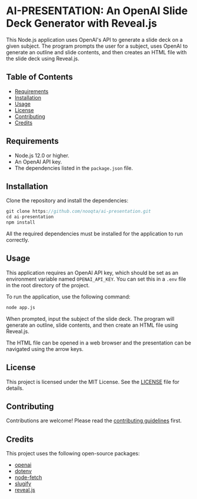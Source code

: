 
# AI-PRESENTATION: An OpenAI Slide Deck Generator with Reveal.js

This Node.js application uses OpenAI's API to generate a slide deck on a given subject. The program prompts the user for a subject, uses OpenAI to generate an outline and slide contents, and then creates an HTML file with the slide deck using Reveal.js.

## Table of Contents

-   [Requirements](#requirements)
-   [Installation](#installation)
-   [Usage](#usage)
-   [License](#license)
-   [Contributing](#contributing)
-   [Credits](#credits)

## Requirements

-   Node.js 12.0 or higher.
-   An OpenAI API key.
-   The dependencies listed in the `package.json` file.

## Installation

Clone the repository and install the dependencies:

```js
git clone https://github.com/nooqta/ai-presentation.git
cd ai-presentation
npm install
``` 

All the required dependencies must be installed for the application to run correctly.

## Usage

This application requires an OpenAI API key, which should be set as an environment variable named `OPENAI_API_KEY`. You can set this in a `.env` file in the root directory of the project.

To run the application, use the following command:


```sh
node app.js
``` 

When prompted, input the subject of the slide deck. The program will generate an outline, slide contents, and then create an HTML file using Reveal.js.

The HTML file can be opened in a web browser and the presentation can be navigated using the arrow keys.

## License

This project is licensed under the MIT License. See the [LICENSE](LICENSE) file for details.

## Contributing

Contributions are welcome! Please read the [contributing guidelines](CONTRIBUTING.md) first.

## Credits

This project uses the following open-source packages:

-   [openai](https://www.npmjs.com/package/openai)
-   [dotenv](https://www.npmjs.com/package/dotenv)
-   [node-fetch](https://www.npmjs.com/package/node-fetch)
-   [slugify](https://www.npmjs.com/package/slugify)
-   [reveal.js](https://revealjs.com/)
